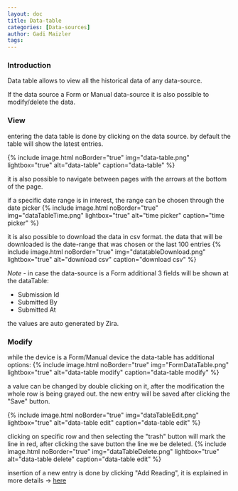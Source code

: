 ```yaml
---
layout: doc
title: Data-table
categories: [Data-sources]
author: Gadi Maizler
tags: 
---
```

### Introduction
Data table allows to view all the historical data of any data-source.  

If the data source a Form or Manual data-source it is also possible to modify/delete the data.


### View
entering the data table is done by clicking on the data source.
by default the table will show the latest entries.

{% include image.html noBorder="true" img="data-table.png" lightbox="true" alt="data-table" caption="data-table" %}  

it is also possible to navigate between pages with the arrows at the bottom of the page.


if a specific date range is in interest, the range can be chosen through the date picker 
{% include image.html noBorder="true" img="dataTableTime.png" lightbox="true" alt="time picker" caption="time picker" %}  


it is also possible to download the data in csv format. 
the data that will be downloaded is the date-range that was chosen or the last 100 entries
{% include image.html noBorder="true" img="datatableDownload.png" lightbox="true" alt="download csv" caption="download csv" %}

*Note* - in case the data-source is a Form additional 3 fields will be shown at the dataTable:

- Submission Id
- Submitted By
- Submitted At

the values are auto generated by Zira.
### Modify
while the device is a Form/Manual device the data-table has additional options:
{% include image.html noBorder="true" img="FormDataTable.png" lightbox="true" alt="data-table modify" caption="data-table modify" %}

a value can be changed by double clicking on it, after the modification the whole row is being grayed out. the new entry will be saved after clicking the "Save" button.

{% include image.html noBorder="true" img="dataTableEdit.png" lightbox="true" alt="data-table edit" caption="data-table edit" %}


clicking on specific row and then selecting the "trash" button will mark the line in red, after clicking the save button the line we be deleted.
{% include image.html noBorder="true" img="dataTableDelete.png" lightbox="true" alt="data-table delete" caption="data-table edit" %}

insertion of a new entry is done by clicking "Add Reading", it is explained in more details -> [here](../forms/#fill-a-form)